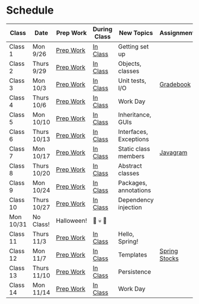 # Schedule

Class | Date | Prep Work | During Class | New Topics | Assignment | Assignment Due
|-----|------|-----------|--------------|------------|------------|---------------|
Class 1 | Mon 9/26 | [Prep Work](./class1-prep) | [In Class](./class1) | Getting set up | | |
Class 2 | Thurs 9/29 | [Prep Work](./class2-prep) | [In Class](./class2) | Objects, classes | | |
Class 3 | Mon 10/3 | [Prep Work](./class3-prep) | [In Class](./class3) | Unit tests, I/O | [Gradebook][gradebook] | |
Class 4 | Thurs 10/6 | [Prep Work](./class4-prep) | [In Class](./class4) | Work Day | | |
Class 5 | Mon 10/10 | [Prep Work](./class5-prep) | [In Class](./class5) | Inheritance, GUIs | | [Gradebook][gradebook] |
Class 6 | Thurs 10/13 | [Prep Work](./class6-prep) | [In Class](./class6) | Interfaces, Exceptions | | |
Class 7 | Mon 10/17 | [Prep Work](./class7-prep) | [In Class](./class7) | Static class members | [Javagram][javagram] | |
Class 8 | Thurs 10/20 | [Prep Work](./class8-prep) | [In Class](./class8) | Abstract classes | | |
Class 9 | Mon 10/24 | [Prep Work](./class9-prep) | [In Class](./class9) | Packages, annotations| | |
Class 10 | Thurs 10/27 | [Prep Work](./class10-prep) | [In Class](./class10) | Dependency injection | | [Javagram][javagram] |
 | Mon 10/31 | No Class! | Halloween! | 🍬 💀 👻 | | |
Class 11 | Thurs 11/3 | [Prep Work](./class11-prep) | [In Class](./class11) | Hello, Spring!| | |
Class 12 | Mon 11/7 | [Prep Work](./class12-prep) | [In Class](./class12) | Templates | [Spring Stocks][spring-stocks] | |
Class 13 | Thurs 11/10 | [Prep Work](./class13-prep) | [In Class](./class13) | Persistence | | |
Class 14 | Mon 11/14 | [Prep Work](./class14-prep) | [In Class](./class14) | Work Day | | [Spring Stocks][spring-stocks] |

[gradebook]: ../materials/assignments/gradebook
[javagram]: ../materials/assignments/javagram
[spring-stocks]: ../materials/assignments/spring-stocks
